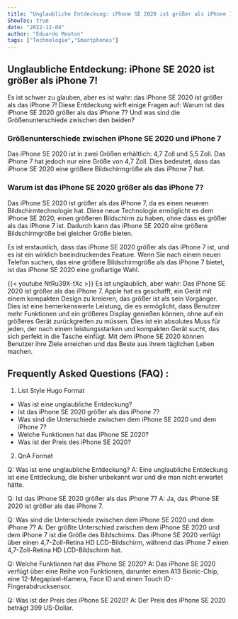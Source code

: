 ```yaml
---
title: "Unglaubliche Entdeckung: iPhone SE 2020 ist größer als iPhone 7!"
ShowToc: true 
date: "2022-12-04"
author: "Eduardo Mouton" 
tags: ["Technologie","Smartphones"]
---
```

## Unglaubliche Entdeckung: iPhone SE 2020 ist größer als iPhone 7!

Es ist schwer zu glauben, aber es ist wahr: das iPhone SE 2020 ist größer als das iPhone 7! Diese Entdeckung wirft einige Fragen auf: Warum ist das iPhone SE 2020 größer als das iPhone 7? Und was sind die Größenunterschiede zwischen den beiden?

### Größenunterschiede zwischen iPhone SE 2020 und iPhone 7

Das iPhone SE 2020 ist in zwei Größen erhältlich: 4,7 Zoll und 5,5 Zoll. Das iPhone 7 hat jedoch nur eine Größe von 4,7 Zoll. Dies bedeutet, dass das iPhone SE 2020 eine größere Bildschirmgröße als das iPhone 7 hat.

### Warum ist das iPhone SE 2020 größer als das iPhone 7?

Das iPhone SE 2020 ist größer als das iPhone 7, da es einen neueren Bildschirmtechnologie hat. Diese neue Technologie ermöglicht es dem iPhone SE 2020, einen größeren Bildschirm zu haben, ohne dass es größer als das iPhone 7 ist. Dadurch kann das iPhone SE 2020 eine größere Bildschirmgröße bei gleicher Größe bieten.

Es ist erstaunlich, dass das iPhone SE 2020 größer als das iPhone 7 ist, und es ist ein wirklich beeindruckendes Feature. Wenn Sie nach einem neuen Telefon suchen, das eine größere Bildschirmgröße als das iPhone 7 bietet, ist das iPhone SE 2020 eine großartige Wahl.

{{< youtube NtRu39X-tXc >}} 
Es ist unglaublich, aber wahr: Das iPhone SE 2020 ist größer als das iPhone 7. Apple hat es geschafft, ein Gerät mit einem kompakten Design zu kreieren, das größer ist als sein Vorgänger. Dies ist eine bemerkenswerte Leistung, die es ermöglicht, dass Benutzer mehr Funktionen und ein größeres Display genießen können, ohne auf ein größeres Gerät zurückgreifen zu müssen. Dies ist ein absolutes Muss für jeden, der nach einem leistungsstarken und kompakten Gerät sucht, das sich perfekt in die Tasche einfügt. Mit dem iPhone SE 2020 können Benutzer ihre Ziele erreichen und das Beste aus ihrem täglichen Leben machen.

## Frequently Asked Questions (FAQ) :
1. List Style Hugo Format

- Was ist eine unglaubliche Entdeckung?
- Ist das iPhone SE 2020 größer als das iPhone 7?
- Was sind die Unterschiede zwischen dem iPhone SE 2020 und dem iPhone 7?
- Welche Funktionen hat das iPhone SE 2020?
- Was ist der Preis des iPhone SE 2020?

2. QnA Format

Q: Was ist eine unglaubliche Entdeckung?
A: Eine unglaubliche Entdeckung ist eine Entdeckung, die bisher unbekannt war und die man nicht erwartet hätte.

Q: Ist das iPhone SE 2020 größer als das iPhone 7?
A: Ja, das iPhone SE 2020 ist größer als das iPhone 7.

Q: Was sind die Unterschiede zwischen dem iPhone SE 2020 und dem iPhone 7?
A: Der größte Unterschied zwischen dem iPhone SE 2020 und dem iPhone 7 ist die Größe des Bildschirms. Das iPhone SE 2020 verfügt über einen 4,7-Zoll-Retina HD LCD-Bildschirm, während das iPhone 7 einen 4,7-Zoll-Retina HD LCD-Bildschirm hat.

Q: Welche Funktionen hat das iPhone SE 2020?
A: Das iPhone SE 2020 verfügt über eine Reihe von Funktionen, darunter einen A13 Bionic-Chip, eine 12-Megapixel-Kamera, Face ID und einen Touch ID-Fingerabdrucksensor.

Q: Was ist der Preis des iPhone SE 2020?
A: Der Preis des iPhone SE 2020 beträgt 399 US-Dollar.


